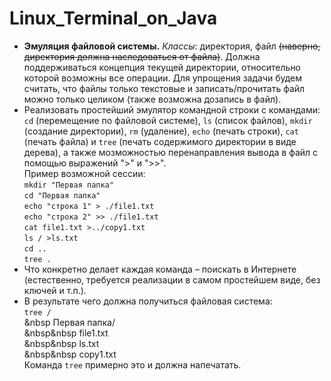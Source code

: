 # Linux_Terminal_on_Java
- **Эмуляция файловой системы.** *Классы*: директория, файл ~~(наверно, директория должна наследоваться от файла)~~. Должна поддерживаться концепция текущей директории, относительно которой возможны все операции. Для упрощения задачи будем считать, что файлы только текстовые и записать/прочитать файл можно только целиком (также возможна дозапись в файл).	
- Реализовать простейший эмулятор командной строки с командами: `cd` (перемещение по файловой системе), `ls` (список файлов), `mkdir` (создание директории), `rm` (удаление), `echo` (печать строки), `cat` (печать файла) и `tree` (печать содержимого директории в виде дерева), а также мозможностью перенаправления вывода в файл с помощью выражений ">" и ">>".	
   Пример возможной сессии:  
   `mkdir "Первая папка"`  
   `cd "Первая папка"`  
   `echo "строка 1" > ./file1.txt`  
   `echo "строка 2" >> ./file1.txt`  
   `cat file1.txt >../copy1.txt`  
   `ls / >ls.txt`  
   `cd ..`  
   `tree .`  
- Что конкретно делает каждая команда – поискать в Интернете (естественно, требуется реализации в самом простейшем виде, без ключей и т.п.).		
- В результате чего должна получиться файловая система:    	
   `tree /`    
      &nbsp Первая папка/  
        &nbsp&nbsp file1.txt  
        &nbsp&nbsp ls.txt  
        &nbsp&nbsp copy1.txt  
Команда `tree` примерно это и должна напечатать.
